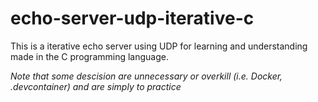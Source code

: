 # echo-server-udp-iterative-c
This is a iterative echo server using UDP for learning and understanding made in the C programming language. 

*Note that some descision are unnecessary or overkill (i.e. Docker, .devcontainer) and are simply to practice*
